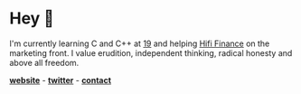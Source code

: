 # Hey 👋

I'm currently learning C and C++ at [19](https://s19.be) and helping [Hifi Finance](https://hifi.finance) on the marketing front. I value erudition, independent thinking, radical honesty and above all freedom.

**[website](https://maxdesalle.com)** - **[twitter](https://twitter.com/maxdesalle)** - **[contact](https://maxdesalle.com/contact)**
